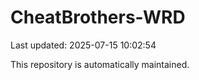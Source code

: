 # CheatBrothers-WRD

Last updated: 2025-07-15 10:02:54

This repository is automatically maintained.
